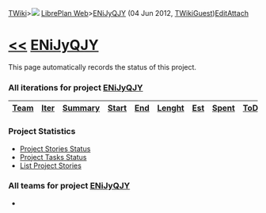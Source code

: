 [TWiki](Main_WebHome)&gt;![](/twiki/pub/TWiki/TWikiDocGraphics/web-bg-small.gif) [LibrePlan Web](LibrePlan_WebHome)&gt;[ENiJyQJY](LibrePlan_ENiJyQJY "Topic revision: 1 (04 Jun 2012 - 05:25:30)") (04 Jun 2012, [TWikiGuest](Main_TWikiGuest))[Edit](LibrePlan_ENiJyQJY?t=1520343626 "Edit this topic text")[Attach](/twiki/bin/attach/LibrePlan/ENiJyQJY "Attach an image or document to this topic")  

 [&lt;&lt;](LibrePlan_WebHome) [ENiJyQJY](LibrePlan_ENiJyQJY)
=============================================================

This page automatically records the status of this project.

###  All iterations for project [ENiJyQJY](LibrePlan_ENiJyQJY)

| [Team](LibrePlan_ENiJyQJY?sortcol=0;table=1;up=0#sorted_table "Sort by this column") | [Iter](LibrePlan_ENiJyQJY?sortcol=1;table=1;up=0#sorted_table "Sort by this column") | [Summary](LibrePlan_ENiJyQJY?sortcol=2;table=1;up=0#sorted_table "Sort by this column") | [Start](LibrePlan_ENiJyQJY?sortcol=3;table=1;up=0#sorted_table "Sort by this column") | [End](LibrePlan_ENiJyQJY?sortcol=4;table=1;up=0#sorted_table "Sort by this column") | [Lenght](LibrePlan_ENiJyQJY?sortcol=5;table=1;up=0#sorted_table "Sort by this column") | [Est](LibrePlan_ENiJyQJY?sortcol=6;table=1;up=0#sorted_table "Sort by this column") | [Spent](LibrePlan_ENiJyQJY?sortcol=7;table=1;up=0#sorted_table "Sort by this column") | [ToDo](LibrePlan_ENiJyQJY?sortcol=8;table=1;up=0#sorted_table "Sort by this column") | [Progress](LibrePlan_ENiJyQJY?sortcol=9;table=1;up=0#sorted_table "Sort by this column") | [Done](LibrePlan_ENiJyQJY?sortcol=10;table=1;up=0#sorted_table "Sort by this column") | [Overrun](LibrePlan_ENiJyQJY?sortcol=11;table=1;up=0#sorted_table "Sort by this column") |
|--------------------------------------------------------------------------------------|--------------------------------------------------------------------------------------|-----------------------------------------------------------------------------------------|---------------------------------------------------------------------------------------|-------------------------------------------------------------------------------------|----------------------------------------------------------------------------------------|-------------------------------------------------------------------------------------|---------------------------------------------------------------------------------------|--------------------------------------------------------------------------------------|------------------------------------------------------------------------------------------|---------------------------------------------------------------------------------------|------------------------------------------------------------------------------------------|

###  Project Statistics

-   [Project Stories Status](/twiki/bin/view/LibrePlan)
-   [Project Tasks Status](/twiki/bin/view/LibrePlan)
-   [List Project Stories](/twiki/bin/view/LibrePlan)

###  All teams for project [ENiJyQJY](LibrePlan_ENiJyQJY)

-   
